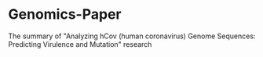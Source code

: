 # Genomics-Paper
The summary of "Analyzing hCov (human coronavirus) Genome Sequences: Predicting Virulence and Mutation" research
